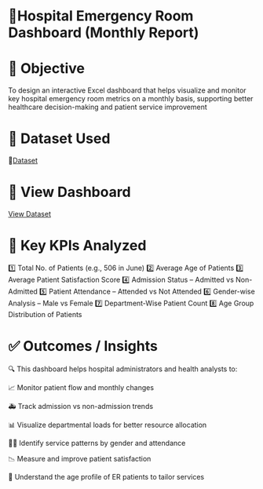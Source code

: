 # 🏥Hospital Emergency Room Dashboard (Monthly Report)

# 🎯 Objective
To design an interactive Excel dashboard that helps visualize and monitor key hospital emergency room metrics on a monthly basis, supporting better healthcare decision-making and patient service improvement

# 📂 Dataset Used
   📄<a href="https://github.com/pankarpratiksha50/Hospital-Emergency-room-Dashboard/commit/3272883949ddd57bfa72b7db5840312bc815d33e">Dataset <a>

# 📸 View Dashboard
   <a href=" ">View Dataset <a>

# 📌 Key KPIs Analyzed
1️⃣  Total No. of Patients (e.g., 506 in June)
2️⃣  Average Age of Patients
3️⃣  Average Patient Satisfaction Score
4️⃣  Admission Status – Admitted vs Non-Admitted
5️⃣  Patient Attendance – Attended vs Not Attended
6️⃣  Gender-wise Analysis – Male vs Female
7️⃣  Department-Wise Patient Count
8️⃣  Age Group Distribution of Patients

# ✅ Outcomes / Insights
🔍 This dashboard helps hospital administrators and health analysts to:

📈 Monitor patient flow and monthly changes

🚑 Track admission vs non-admission trends

📊 Visualize departmental loads for better resource allocation

🧑‍⚕️ Identify service patterns by gender and attendance

📉 Measure and improve patient satisfaction

👶 Understand the age profile of ER patients to tailor services



